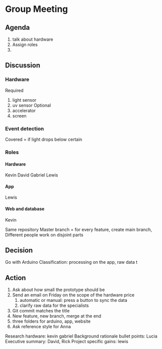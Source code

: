 # Group Meeting 

## Agenda
1. talk about hardware
2. Assign roles
3. 
## Discussion
### Hardware

Required
1. light sensor
2. uv sensor
Optional
3. accelerator
4. screen
### Event detection
Covered = if light drops below certain 


### Roles

#### Hardware
Kevin
David
Gabriel
Lewis 

#### App
Lewis

#### Web and database


Kevin



Same repository
Master branch = for every feature, create main branch, 
Different people work on disjoint parts

## Decision
Go with Arduino
Classification:  processing on the app, raw data t
## Action
1. Ask about how small the prototype should be
2. Send an email on Friday on the scope of the hardware price
	1. automatic or manual: press a button to sync the data
	2. clarify raw data for the specialists
3. Git commit matches the title
4. New feature, new branch, merge at the end
5. three folders for arduino, app, website
6. Ask reference style for Anna




Research hardware: kevin gabriel 
Background rationale bullet points: Lucia
Executive summary: David, Rick
Project specific gains: lewis 





